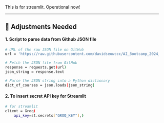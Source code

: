 This is for streamlit. 
Operational now!

---

## 🔬 Adjustments Needed

#### 1. Script to parse data from Github JSON file 
```bash
# URL of the raw JSON file on GitHub
url = 'https://raw.githubusercontent.com/davidseowccc/AI_Bootcamp_2024_DS/main/week-07-david/data/courses-full.json'

# Fetch the JSON file from GitHub
response = requests.get(url)
json_string = response.text

# Parse the JSON string into a Python dictionary
dict_of_courses = json.loads(json_string)
```
#### 2. To insert secret API key for Streamlit
```bash
# for streamlit
client = Groq(
    api_key=st.secrets["GROQ_KEY"],)
```

